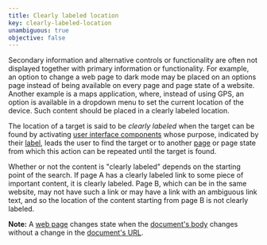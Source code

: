 ```yaml
---
title: Clearly labeled location
key: clearly-labeled-location
unambiguous: true
objective: false
---
```


Secondary information and alternative controls or functionality are often not displayed together with primary information or functionality. For example, an option to change a web page to dark mode may be placed on an options page instead of being available on every page and page state of a website. Another example is a maps application, where, instead of using GPS, an option is available in a dropdown menu to set the current location of the device. Such content should be placed in a clearly labeled location.

The location of a target is said to be _clearly labeled_ when the target can be found by activating [user interface components][] whose purpose, indicated by their [label][], leads the user to find the target or to another [page][web page] or page state from which this action can be repeated until the target is found.

Whether or not the content is "clearly labeled" depends on the starting point of the search. If page A has a clearly labeled link to some piece of important content, it is clearly labeled. Page B, which can be in the same website, may not have such a link or may have a link with an ambiguous link text, and so the location of the content starting from page B is not clearly labeled.

**Note:** A [web page][] changes state when the [document's body][body] changes without a change in the [document's URL][URL].

[body]: https://html.spec.whatwg.org/#dom-document-body
[label]: https://www.w3.org/TR/WCAG21/#dfn-labels
[URL]: https://dom.spec.whatwg.org/#concept-document-url
[user interface components]: https://www.w3.org/TR/WCAG21/#dfn-user-interface-components
[web page]: #web-page-html 'Definition of web page'
